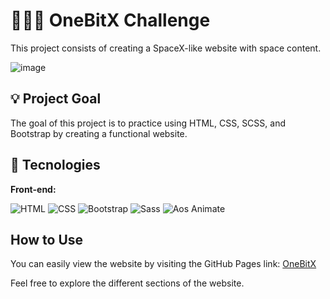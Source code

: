 # 👨🏽‍💻 OneBitX Challenge
This project consists of creating a SpaceX-like website with space content.

![image](https://github.com/joaoeduardogomes/desafio-onebitx/assets/86986385/bf482da7-7573-4b01-99ab-1ca6fab63128)


## 💡 Project Goal
The goal of this project is to practice using HTML, CSS, SCSS, and Bootstrap by creating a functional website.

## 🤖 Tecnologies
**Front-end:** <br>

![HTML](https://img.shields.io/badge/HTML-%20?style=for-the-badge&color=orange) 
![CSS](https://img.shields.io/badge/CSS-%20?style=for-the-badge&color=blue)
![Bootstrap](https://img.shields.io/badge/BOOTSTRAP-%20?style=for-the-badge&logo=bootstrap&logoColor=white&color=%236F2CF4)
![Sass](https://img.shields.io/badge/SASS-%20?style=for-the-badge&logo=sass&logoColor=white&color=%23CF649B)
![Aos Animate](https://img.shields.io/badge/AOS%20ANIMATE-%20?style=for-the-badge&logo=aos%20animate&logoColor=white&color=%235B6ABA)

## How to Use
You can easily view the website by visiting the GitHub Pages link: [OneBitX](https://joaoeduardogomes.github.io/desafio-onebitx/)

Feel free to explore the different sections of the website.
